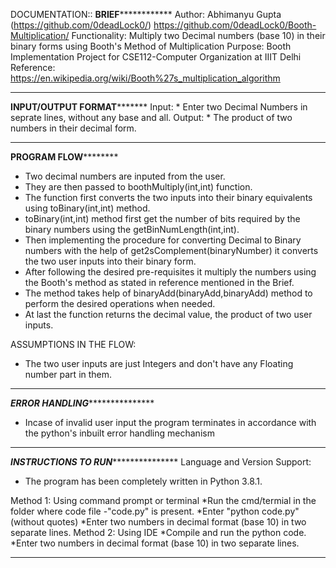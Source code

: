 DOCUMENTATION::
**************************************************************BRIEF**************************************************************************
Author:
            Abhimanyu Gupta (https://github.com/0deadLock0/)
            https://github.com/0deadLock0/Booth-Multiplication/
Functionality:
        Multiply two Decimal numbers (base 10) in their binary forms using Booth's Method of  Multiplication
Purpose:
             Booth Implementation Project for CSE112-Computer Organization at IIIT Delhi
Reference:
                https://en.wikipedia.org/wiki/Booth%27s_multiplication_algorithm

**********************************************************************************************************************************************

******************************************************INPUT/OUTPUT FORMAT*************************************************************
Input:
          * Enter two Decimal Numbers in seprate lines, without any base and all.
Output:
             * The product of two numbers in their decimal form.
**********************************************************************************************************************************************

**********************************************************PROGRAM FLOW******************************************************************
* Two decimal numbers are inputed from the user.
* They are then passed to boothMultiply(int,int) function.
* The function first converts the two inputs into their binary equivalents using toBinary(int,int) method.
* toBinary(int,int) method first get the number of bits required by the binary numbers using the getBinNumLength(int,int).
* Then implementing the procedure for converting Decimal to Binary numbers with the help of get2sComplement(binaryNumber) it converts the two user inputs into their binary form.
* After following the desired pre-requisites it multiply the numbers using the Booth's method as stated in reference mentioned in the Brief.
* The method takes help of binaryAdd(binaryAdd,binaryAdd) method to perform the desired operations when needed.
* At last the function returns the decimal value, the product of two user inputs.

ASSUMPTIONS IN THE FLOW:
* The two user inputs are just Integers and don't have any Floating number part in them. 

**********************************************************************************************************************************************

***************************************************ERROR HANDLING******************************************************************
* Incase of invalid user input the program terminates in accordance with the python's inbuilt error handling mechanism

**********************************************************************************************************************************************

***************************************************INSTRUCTIONS TO RUN******************************************************************
Language and Version Support:
* The program has been completely written in Python 3.8.1.

Method 1:    Using command prompt or terminal
	  *Run the cmd/termial in the folder where code file -"code.py" is present.
	  *Enter "python code.py" (without quotes)
	  *Enter two numbers in decimal format (base 10) in two separate lines.
Method 2:    Using IDE
	  *Compile and run the python code.
	  *Enter two numbers in decimal format (base 10) in two separate lines.

**********************************************************************************************************************************************
